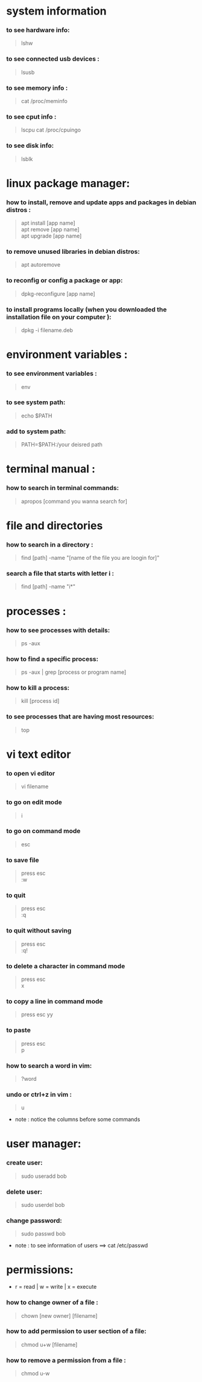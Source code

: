 # system information
### to see hardware info:
> lshw

### to see connected usb devices :
> lsusb

### to see memory info :
> cat /proc/meminfo

### to see cput info :
> lscpu
> cat /proc/cpuingo

### to see disk info:
> lsblk

# linux package manager:
### how to install, remove and update apps and packages in debian distros :
> apt install [app name]  
> apt remove [app name]  
> apt upgrade [app name]

### to remove unused libraries in debian distros:
> apt autoremove

### to reconfig or config a package or app:
> dpkg-reconfigure [app name]  

### to install programs locally (when you downloaded the installation file on your computer ):
> dpkg -i filename.deb  

# environment variables :  
### to see environment variables :
> env

### to see system path:  
> echo $PATH

### add to system path:
> PATH=$PATH:/your deisred path

# terminal manual :  
### how to search in terminal commands:  
> apropos [command you wanna search for]


# file and directories
### how to search in a directory :  
> find [path] -name "[name of the file you are loogin for]"  

### search a file that starts with letter i :
> find [path] -name "i*"

# processes :
### how to see processes with details:
> ps -aux  

### how to find a specific process:
> ps -aux | grep [process or program name]

### how to kill a process:
> kill [process id]

### to see processes that are having most resources:
> top  

# vi text editor
### to open vi editor 
> vi filename  

### to go on edit mode 
> i  

### to go on command mode
> esc  


### to save file
> press esc  
> :w  

### to quit
> press esc  
> :q  


### to quit without saving
> press esc  
> :q!  

### to delete a character in command mode  
> press esc  
> x  

### to copy a line in command mode
> press esc
> yy

### to paste 
> press esc  
> p

### how to search a word in vim:
> ?word

### undo or ctrl+z in vim :
> u  

* note : notice the columns before some commands

# user manager:
### create user:  
> sudo useradd bob

### delete user:
> sudo userdel bob   

### change password:
> sudo passwd bob

* note : to see information of users ==> cat /etc/passwd


# permissions:
* r = read | w = write | x = execute
  
### how to change owner of a file :
> chown [new owner] [filename]  

### how to add permission to user section of a file:
> chmod u+w [filename]  

### how to remove a permission from a file :
> chmod u-w  
